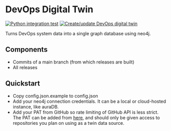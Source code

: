 # DevOps Digital Twin

[![Python integration test](https://github.com/jangruenwaldt/devops-digital-twin/actions/workflows/integration_test.yaml/badge.svg)](https://github.com/jangruenwaldt/devops-digital-twin/actions/workflows/integration_test.yaml)
[![Create/update DevOps digital twin](https://github.com/jangruenwaldt/devops-digital-twin/actions/workflows/create_twin.yaml/badge.svg)](https://github.com/jangruenwaldt/devops-digital-twin/actions/workflows/create_twin.yaml)

Turns DevOps system data into a single graph database using neo4j.

## Components

- Commits of a main branch (from which releases are built)
- All releases

## Quickstart

- Copy config.json.example to config.json
- Add your neo4j connection credentials. It can be a local or cloud-hosted instance, like auraDB.
- Add your PAT from GitHub so rate limiting of GitHub API is less strict.
  The PAT can be added from [here](https://github.com/settings/tokens), and should only be given access to repositories
  you plan on using as a twin data source.  

